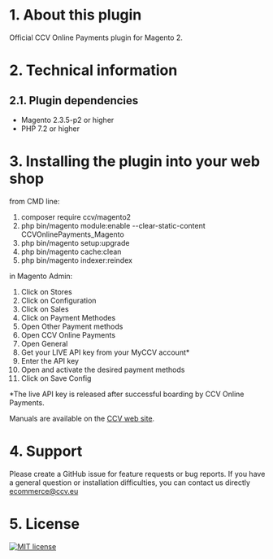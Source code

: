 # 1. About this plugin

Official CCV Online Payments plugin for Magento 2.

# 2. Technical information

## 2.1. Plugin dependencies

- Magento 2.3.5-p2 or higher
- PHP 7.2 or higher

# 3. Installing the plugin into your web shop

from CMD line:
1. composer require ccv/magento2
2. php bin/magento module:enable --clear-static-content CCVOnlinePayments_Magento
3. php bin/magento setup:upgrade
4. php bin/magento cache:clean
5. php bin/magento indexer:reindex

in Magento Admin:

1. Click on Stores
2. Click on Configuration
3. Click on Sales
4. Click on Payment Methodes
5. Open Other Payment methods
6. Open  CCV Online Payments
7. Open General
8. Get your LIVE API key from your MyCCV account*
9. Enter the API key
10. Open and activate the desired payment methods
11. Click on Save Config

*The live API key is released after successful boarding by CCV Online Payments.

Manuals are available on the [CCV web site](https://www.ccv.eu/nl/service/support/handleidingen).

# 4. Support

Please create a GitHub issue for feature requests or bug reports. If you have a general question or installation difficulties, you can contact us directly ecommerce@ccv.eu

# 5. License

[![MIT license](https://img.shields.io/github/license/CCV/ccvonlinepayments-magento2)](https://github.com/CCV/ccvonlinepayments-magento2/blob/master/LICENSE.txt)
